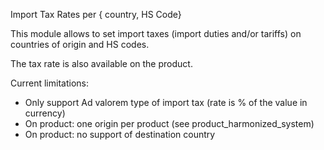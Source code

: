 Import Tax Rates per { country, HS Code}


This module allows to set import taxes (import duties and/or tariffs)
on countries of origin and HS codes.

The tax rate is also available on the product.

Current limitations:
- Only support Ad valorem type of import tax (rate is % of the value in currency)
- On product: one origin per product (see product_harmonized_system)
- On product: no support of destination country
